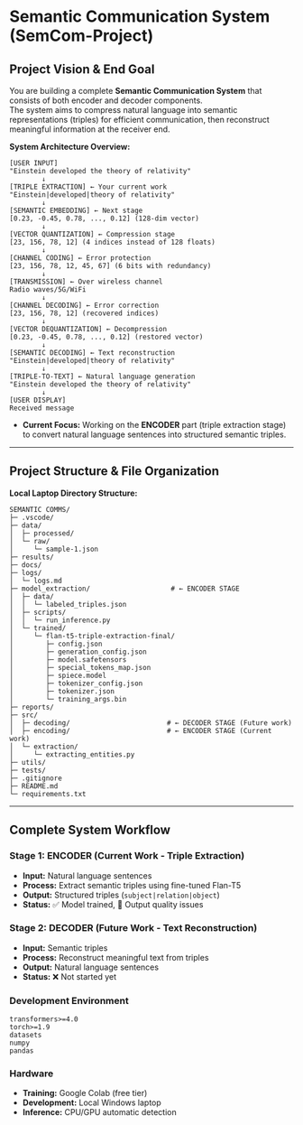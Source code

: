 # Semantic Communication System (SemCom-Project)

## Project Vision & End Goal
You are building a complete **Semantic Communication System** that consists of both encoder and decoder components.  
The system aims to compress natural language into semantic representations (triples) for efficient communication, then reconstruct meaningful information at the receiver end.

**System Architecture Overview:**

```
[USER INPUT]
"Einstein developed the theory of relativity"
        ↓
[TRIPLE EXTRACTION] ← Your current work
"Einstein|developed|theory of relativity"
        ↓
[SEMANTIC EMBEDDING] ← Next stage
[0.23, -0.45, 0.78, ..., 0.12] (128-dim vector)
        ↓
[VECTOR QUANTIZATION] ← Compression stage
[23, 156, 78, 12] (4 indices instead of 128 floats)
        ↓
[CHANNEL CODING] ← Error protection
[23, 156, 78, 12, 45, 67] (6 bits with redundancy)
        ↓
[TRANSMISSION] ← Over wireless channel
Radio waves/5G/WiFi
        ↓
[CHANNEL DECODING] ← Error correction
[23, 156, 78, 12] (recovered indices)
        ↓
[VECTOR DEQUANTIZATION] ← Decompression
[0.23, -0.45, 0.78, ..., 0.12] (restored vector)
        ↓
[SEMANTIC DECODING] ← Text reconstruction
"Einstein|developed|theory of relativity"
        ↓
[TRIPLE-TO-TEXT] ← Natural language generation
"Einstein developed the theory of relativity"
        ↓
[USER DISPLAY]
Received message

```


- **Current Focus:** Working on the **ENCODER** part (triple extraction stage) to convert natural language sentences into structured semantic triples.

---

## Project Structure & File Organization

**Local Laptop Directory Structure:**

```
SEMANTIC COMMS/
├─ .vscode/
├─ data/
│  ├─ processed/
│  └─ raw/
│     └─ sample-1.json
├─ results/
├─ docs/
├─ logs/
│  └─ logs.md
├─ model_extraction/                    # ← ENCODER STAGE
│  ├─ data/
│  │  └─ labeled_triples.json
│  ├─ scripts/
│  │  └─ run_inference.py
│  └─ trained/
│     └─ flan-t5-triple-extraction-final/
│        ├─ config.json
│        ├─ generation_config.json
│        ├─ model.safetensors
│        ├─ special_tokens_map.json
│        ├─ spiece.model
│        ├─ tokenizer_config.json
│        ├─ tokenizer.json
│        └─ training_args.bin
├─ reports/
├─ src/
│  ├─ decoding/                        # ← DECODER STAGE (Future work)
│  ├─ encoding/                        # ← ENCODER STAGE (Current work)
│  └─ extraction/
│     └─ extracting_entities.py
├─ utils/
├─ tests/
├─ .gitignore
├─ README.md
└─ requirements.txt
```

---

## Complete System Workflow

### Stage 1: ENCODER (Current Work - Triple Extraction)
- **Input:** Natural language sentences  
- **Process:** Extract semantic triples using fine-tuned Flan-T5  
- **Output:** Structured triples (`subject|relation|object`)  
- **Status:** ✅ Model trained, 🚨 Output quality issues  

### Stage 2: DECODER (Future Work - Text Reconstruction)
- **Input:** Semantic triples  
- **Process:** Reconstruct meaningful text from triples  
- **Output:** Natural language sentences  
- **Status:** ❌ Not started yet  


### Development Environment
```
transformers>=4.0
torch>=1.9
datasets
numpy
pandas
```

### Hardware
- **Training:** Google Colab (free tier)  
- **Development:** Local Windows laptop  
- **Inference:** CPU/GPU automatic detection  



